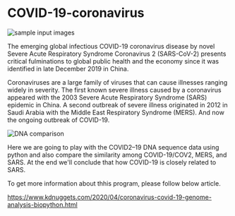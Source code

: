 # COVID-19-coronavirus

![sample input images](https://github.com/nageshsinghc4/COVID-19-coronavirus/blob/master/coronavirus-4833754_1920.jpg)

The emerging global infectious COVID-19 coronavirus disease by novel Severe Acute Respiratory Syndrome Coronavirus 2 (SARS-CoV-2) presents critical fulminations to global public health and the economy since it was identified in late December 2019 in China.

Coronaviruses are a large family of viruses that can cause illnesses ranging widely in severity. The first known severe illness caused by a coronavirus appeared with the 2003 Severe Acute Respiratory Syndrome (SARS) epidemic in China. A second outbreak of severe illness originated in 2012 in Saudi Arabia with the Middle East Respiratory Syndrome (MERS). And now the ongoing outbreak of COVID-19.

![DNA comparison](https://github.com/nageshsinghc4/COVID-19-coronavirus/blob/master/Screenshot%202020-10-16%20at%2011.36.26%20AM.png)

Here we are going to play with the COVID2–19 DNA sequence data using python and also compare the similarity among COVID-19/COV2, MERS, and SARS. At the end we'll conclude that how COVID-19 is closely related to SARS.


To get more information about thhis program, please follow below article.

https://www.kdnuggets.com/2020/04/coronavirus-covid-19-genome-analysis-biopython.html
